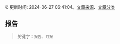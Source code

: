 :alarm_clock: 更新时间: 2024-06-27 06:41:04。[文章来源](/README.md)、[文章分类](/TAGS.md)

## 报告


> 关键字：`报告`、`月报`



